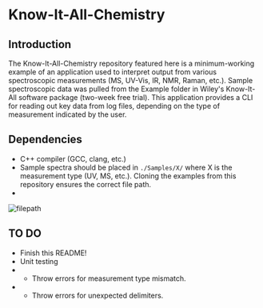 # Know-It-All-Chemistry

## Introduction
The Know-It-All-Chemistry repository featured here is a minimum-working example of an application used to interpret output from various spectroscopic measurements (MS, UV-Vis, IR, NMR, Raman, etc.). Sample spectroscopic data was pulled from the Example folder in Wiley's Know-It-All software package (two-week free trial). This application provides a CLI for reading out key data from log files, depending on the type of measurement indicated by the user.

## Dependencies
* C++ compiler (GCC, clang, etc.)
* Sample spectra should be placed in `./Samples/X/` where X is the measurement type (UV, MS, etc.). Cloning the examples from this repository ensures the correct file path.
* 
![filepath](https://user-images.githubusercontent.com/49886228/149148102-e24e80cc-f2e6-4383-bfe6-f96dd6cce4eb.png)


## TO DO
* Finish this README!
* Unit testing
* * Throw errors for measurement type mismatch.
* * Throw errors for unexpected delimiters.
